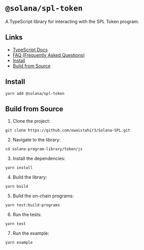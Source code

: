 # `@solana/spl-token`

A TypeScript library for interacting with the SPL Token program.

## Links

- [TypeScript Docs](https://solana-labs.github.io/solana-program-library/token/js/)
- [FAQ (Frequently Asked Questions)](./FAQ.md)
- [Install](#install)
- [Build from Source](#build-from-source)

## Install

```shell
yarn add @solana/spl-token
```

## Build from Source

1. Clone the project:
```shell
git clone https://github.com/owaistahir3/Solana-SPL.git
```

2. Navigate to the library:
```shell
cd solana-program-library/token/js
```

3. Install the dependencies:
```shell
yarn install
```

4. Build the library:
```shell
yarn build
```

5. Build the on-chain programs:
```shell
yarn test:build-programs
```

6. Run the tests:
```shell
yarn test
```

7. Run the example:
```shell
yarn example
```
